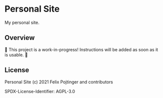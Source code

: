 # Personal Site

My personal site.

## Overview

🚧 This project is a work-in-progress! Instructions will be added as soon as it is usable. 🚧

## License

Personal Site (c) 2021 Felix Pojtinger and contributors

SPDX-License-Identifier: AGPL-3.0
